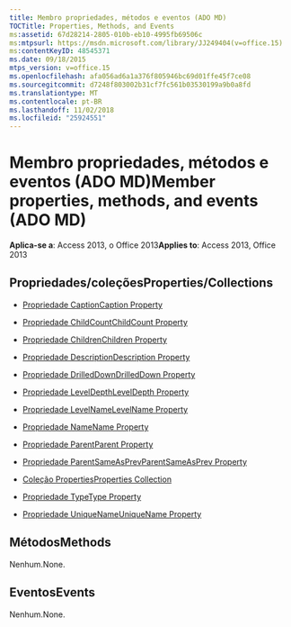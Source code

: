 ```yaml
---
title: Membro propriedades, métodos e eventos (ADO MD)
TOCTitle: Properties, Methods, and Events
ms:assetid: 67d28214-2805-010b-eb10-4995fb69506c
ms:mtpsurl: https://msdn.microsoft.com/library/JJ249404(v=office.15)
ms:contentKeyID: 48545371
ms.date: 09/18/2015
mtps_version: v=office.15
ms.openlocfilehash: afa056ad6a1a376f805946bc69d01ffe45f7ce08
ms.sourcegitcommit: d7248f803002b31cf7fc561b03530199a9b0a8fd
ms.translationtype: MT
ms.contentlocale: pt-BR
ms.lasthandoff: 11/02/2018
ms.locfileid: "25924551"
---
```

# <a name="member-properties-methods-and-events-ado-md"></a><span data-ttu-id="8af3b-102">Membro propriedades, métodos e eventos (ADO MD)</span><span class="sxs-lookup"><span data-stu-id="8af3b-102">Member properties, methods, and events (ADO MD)</span></span>


<span data-ttu-id="8af3b-103">**Aplica-se a**: Access 2013, o Office 2013</span><span class="sxs-lookup"><span data-stu-id="8af3b-103">**Applies to**: Access 2013, Office 2013</span></span>

## <a name="propertiescollections"></a><span data-ttu-id="8af3b-104">Propriedades/coleções</span><span class="sxs-lookup"><span data-stu-id="8af3b-104">Properties/Collections</span></span>

- [<span data-ttu-id="8af3b-105">Propriedade Caption</span><span class="sxs-lookup"><span data-stu-id="8af3b-105">Caption Property</span></span>](caption-property-ado-md.md)

- [<span data-ttu-id="8af3b-106">Propriedade ChildCount</span><span class="sxs-lookup"><span data-stu-id="8af3b-106">ChildCount Property</span></span>](childcount-property-ado-md.md)

- [<span data-ttu-id="8af3b-107">Propriedade Children</span><span class="sxs-lookup"><span data-stu-id="8af3b-107">Children Property</span></span>](children-property-ado-md.md)

- [<span data-ttu-id="8af3b-108">Propriedade Description</span><span class="sxs-lookup"><span data-stu-id="8af3b-108">Description Property</span></span>](description-property-ado-md.md)

- [<span data-ttu-id="8af3b-109">Propriedade DrilledDown</span><span class="sxs-lookup"><span data-stu-id="8af3b-109">DrilledDown Property</span></span>](drilleddown-property-ado-md.md)

- [<span data-ttu-id="8af3b-110">Propriedade LevelDepth</span><span class="sxs-lookup"><span data-stu-id="8af3b-110">LevelDepth Property</span></span>](leveldepth-property-ado-md.md)

- [<span data-ttu-id="8af3b-111">Propriedade LevelName</span><span class="sxs-lookup"><span data-stu-id="8af3b-111">LevelName Property</span></span>](levelname-property-ado-md.md)

- [<span data-ttu-id="8af3b-112">Propriedade Name</span><span class="sxs-lookup"><span data-stu-id="8af3b-112">Name Property</span></span>](name-property-ado-md.md)

- [<span data-ttu-id="8af3b-113">Propriedade Parent</span><span class="sxs-lookup"><span data-stu-id="8af3b-113">Parent Property</span></span>](parent-property-ado-md.md)

- [<span data-ttu-id="8af3b-114">Propriedade ParentSameAsPrev</span><span class="sxs-lookup"><span data-stu-id="8af3b-114">ParentSameAsPrev Property</span></span>](parentsameasprev-property-ado-md.md)

- [<span data-ttu-id="8af3b-115">Coleção Properties</span><span class="sxs-lookup"><span data-stu-id="8af3b-115">Properties Collection</span></span>](properties-collection-ado.md)

- [<span data-ttu-id="8af3b-116">Propriedade Type</span><span class="sxs-lookup"><span data-stu-id="8af3b-116">Type Property</span></span>](type-property-ado-md.md)

- [<span data-ttu-id="8af3b-117">Propriedade UniqueName</span><span class="sxs-lookup"><span data-stu-id="8af3b-117">UniqueName Property</span></span>](uniquename-property-ado-md.md)

## <a name="methods"></a><span data-ttu-id="8af3b-118">Métodos</span><span class="sxs-lookup"><span data-stu-id="8af3b-118">Methods</span></span>

<span data-ttu-id="8af3b-119">Nenhum.</span><span class="sxs-lookup"><span data-stu-id="8af3b-119">None.</span></span>

## <a name="events"></a><span data-ttu-id="8af3b-120">Eventos</span><span class="sxs-lookup"><span data-stu-id="8af3b-120">Events</span></span>

<span data-ttu-id="8af3b-121">Nenhum.</span><span class="sxs-lookup"><span data-stu-id="8af3b-121">None.</span></span>

